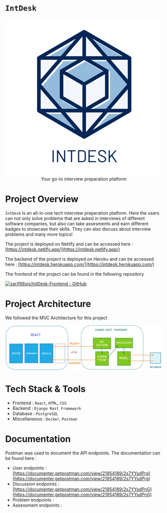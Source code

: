 # **`IntDesk`**

<p align='center'>
<img alt="IntDesk" src="logo/logo1.png" />
<br/>
Your go-to interview preparation platform
</p>

# **Project Overview**

`IntDesk` is an all-in-one tech interview preperation platform. Here the users can not only solve problems that are asked in interviews of different software companies, but also can take assesments and earn different badges to showcase their skills. They can also discuss about interview problems and many more topics!

The project is deployed on Netlify and can be accessed here : [https://intdesk.netlify.app/](https://intdesk.netlify.app/)

The backend of the project is deployed on Heroku and can be accessed here : [https://intdesk.herokuapp.com/](https://intdesk.herokuapp.com/)

The frontend of the project can be found in the following repository 

[![zarif98sjs/IntDesk-Frontend - GitHub](https://gh-card.dev/repos/zarif98sjs/IntDesk-Frontend.svg)](https://github.com/zarif98sjs/IntDesk-Frontend)

# **Project Architecture**

We followed the MVC Architecture for this project

![](architecture/architecture.png)

# **Tech Stack & Tools**

- Frontend : `React`, `HTML`, `CSS`
- Backend : `Django Rest Framework`
- Database : `PostgreSQL`
- Miscellaneous : `Docker`, `Postman` 
  

# **Documentation**

Postman was used to document the API endpoints. The documentation can be found here :

- User endpoints : [https://documenter.getpostman.com/view/21954189/2s7YYsdPrg](https://documenter.getpostman.com/view/21954189/2s7YYsdPrg)
- Discussion endpoints : [https://documenter.getpostman.com/view/21954189/2s7YYsdPnG](https://documenter.getpostman.com/view/21954189/2s7YYsdPnG)
- Problem endpoints : 
- Assessment endpoints :
